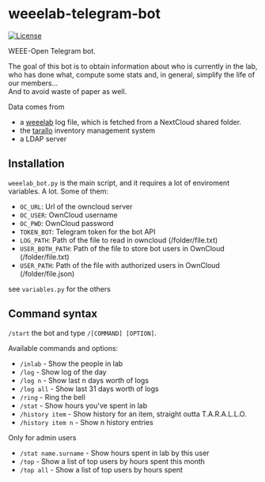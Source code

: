 # weeelab-telegram-bot
[![License](http://img.shields.io/:license-GPL3.0-blue.svg)](http://www.gnu.org/licenses/gpl-3.0.html)

WEEE-Open Telegram bot.

The goal of this bot is to obtain information about who is currently in the lab,  
who has done what, compute some stats and, in general, simplify the life of our members...  
And to avoid waste of paper as well.  

Data comes from

* a [weeelab](https://github.com/WEEE-Open/weeelab) log file, which is fetched from a NextCloud shared folder.
* the [tarallo](https://github.com/WEEE-Open/tarallo) inventory management system
* a LDAP server

## Installation

`weeelab_bot.py` is the main script, and it requires a lot of enviroment variables. A lot. Some of them:

* `OC_URL`: Url of the owncloud server
* `OC_USER`: OwnCloud username
* `OC_PWD`: OwnCloud password
* `TOKEN_BOT`: Telegram token for the bot API
* `LOG_PATH`: Path of the file to read in owncloud (/folder/file.txt)
* `USER_BOTH_PATH`: Path of the file to store bot users in OwnCloud (/folder/file.txt)
* `USER_PATH`: Path of the file with authorized users in OwnCloud (/folder/file.json)

see `variables.py` for the others

## Command syntax

`/start` the bot and type `/[COMMAND] [OPTION]`.  

Available commands and options:

- `/inlab` - Show the people in lab
- `/log` - Show log of the day
- `/log n` - Show last n days worth of logs
- `/log all` - Show last 31 days worth of logs
- `/ring` - Ring the bell
- `/stat` - Show hours you've spent in lab
- `/history item` - Show history for an item, straight outta T.A.R.A.L.L.O.
- `/history item n` - Show n history entries

Only for admin users
- `/stat name.surname` - Show hours spent in lab by this user
- `/top` - Show a list of top users by hours spent this month
- `/top all` - Show a list of top users by hours spent
